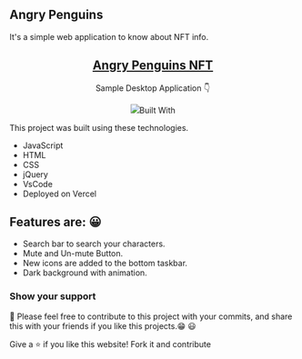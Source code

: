 ## Angry Penguins

It's a simple web application to know about NFT info.

<h2 align="center">
  <a href="https://angry-penguines.vercel.app/" target="_blank">Angry Penguins NFT</a>
</h2>

<p align="center">
  Sample Desktop Application 👇
</p>

<p align="center">
<img src="./assests/images/landing-page.png>
</p>

## Built With

This project was built using these technologies.

- JavaScript
- HTML
- CSS
- jQuery
- VsCode
- Deployed on Vercel

## Features are: 😀

- Search bar to search your characters.
- Mute and Un-mute Button.
- New icons are added to the bottom taskbar.
- Dark background with animation.

### Show your support

📌 Please feel free to contribute to this project with your commits, and share this with your friends if you like this projects.😁 😃

Give a ⭐ if you like this website! Fork it and contribute
